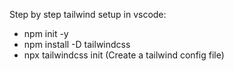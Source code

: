 Step by step tailwind setup in vscode:

- npm init -y
- npm install -D tailwindcss
- npx tailwindcss init (Create a tailwind config file)

